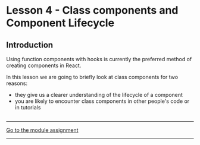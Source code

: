 # Lesson 4 - Class components and Component Lifecycle

## Introduction

Using function components with hooks is currently the preferred method of creating components in React.

In this lesson we are going to briefly look at class components for two reasons:

-   they give us a clearer understanding of the lifecycle of a component
-   you are likely to encounter class components in other people's code or in tutorials

##

---

[Go to the module assignment](ma)

---

